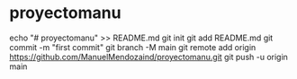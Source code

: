 # proyectomanu
echo "# proyectomanu" >> README.md
git init
git add README.md
git commit -m "first commit"
git branch -M main
git remote add origin https://github.com/ManuelMendozaind/proyectomanu.git
git push -u origin main
